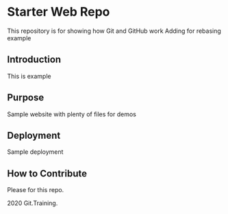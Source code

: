# Starter Web Repo

This repository is for showing how Git and GitHub work
Adding for rebasing example
## Introduction
This is example

## Purpose

Sample website with plenty of files for demos

## Deployment

Sample deployment
## How to Contribute
Please for this repo.

2020 Git.Training.
